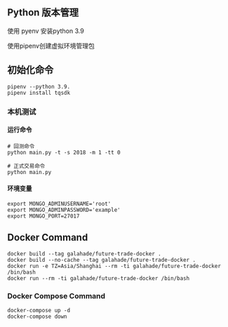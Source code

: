 ## Python 版本管理

使用 pyenv 安装python 3.9

使用pipenv创建虚拟环境管理包

## 初始化命令

```
pipenv --python 3.9.
pipenv install tqsdk
```
### 本机测试
#### 运行命令
```
# 回测命令
python main.py -t -s 2018 -m 1 -tt 0

# 正式交易命令
python main.py
```

#### 环境变量
```
export MONGO_ADMINUSERNAME='root'
export MONGO_ADMINPASSWORD='example'
export MONGO_PORT=27017
```

## Docker Command

```
docker build --tag galahade/future-trade-docker .
docker build --no-cache --tag galahade/future-trade-docker .
docker run -e TZ=Asia/Shanghai --rm -ti galahade/future-trade-docker /bin/bash
docker run --rm -ti galahade/future-trade-docker /bin/bash

```

### Docker Compose Command
```
docker-compose up -d
docker-compose down
```
